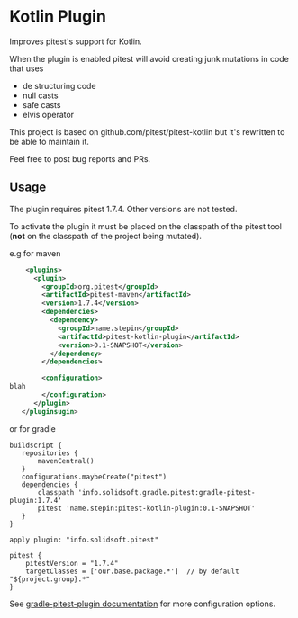 # Kotlin  Plugin

Improves pitest's support for Kotlin.

When the plugin is enabled pitest will avoid creating junk mutations in code that uses

* de structuring code
* null casts
* safe casts
* elvis operator

This project is based on github.com/pitest/pitest-kotlin but it's rewritten to be able to maintain it.

Feel free to post bug reports and PRs.

## Usage

The plugin requires pitest 1.7.4. Other versions are not tested.

To activate the plugin it must be placed on the classpath of the pitest tool (**not** on the classpath of the project being mutated).

e.g for maven

```xml
    <plugins>
      <plugin>
        <groupId>org.pitest</groupId>
        <artifactId>pitest-maven</artifactId>
        <version>1.7.4</version>
        <dependencies>
          <dependency>
            <groupId>name.stepin</groupId>
            <artifactId>pitest-kotlin-plugin</artifactId>
            <version>0.1-SNAPSHOT</version>
          </dependency>
        </dependencies>

        <configuration>
blah
        </configuration>
      </plugin>
   </pluginsugin>
```

or for gradle

```
buildscript {
   repositories {
       mavenCentral()
   }
   configurations.maybeCreate("pitest")
   dependencies {
       classpath 'info.solidsoft.gradle.pitest:gradle-pitest-plugin:1.7.4'
       pitest 'name.stepin:pitest-kotlin-plugin:0.1-SNAPSHOT'
   }
}

apply plugin: "info.solidsoft.pitest"

pitest {
    pitestVersion = "1.7.4"
    targetClasses = ['our.base.package.*']  // by default "${project.group}.*"
}
```
See [gradle-pitest-plugin documentation](http://gradle-pitest-plugin.solidsoft.info/) for more configuration options.

